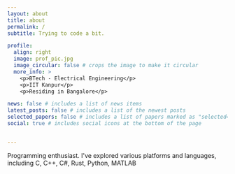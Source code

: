 ```yaml
---
layout: about
title: about
permalink: /
subtitle: Trying to code a bit.

profile:
  align: right
  image: prof_pic.jpg
  image_circular: false # crops the image to make it circular
  more_info: >
    <p>BTech - Electrical Engineering</p>
    <p>IIT Kanpur</p>
    <p>Residing in Bangalore</p>

news: false # includes a list of news items
latest_posts: false # includes a list of the newest posts
selected_papers: false # includes a list of papers marked as "selected={true}"
social: true # includes social icons at the bottom of the page


---
```

Programming enthusiast. I've explored various platforms and languages, including C, C++, C#, Rust, Python, MATLAB 
